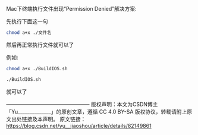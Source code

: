 Mac下终端执行文件出现“Permission Denied”解决方案:

先执行下面这一句

```bash
chmod a+x ./文件名
```

然后再正常执行文件就可以了

例如:
```bash
chmod a+x ./BuildIOS.sh

./BuildIOS.sh
```
就可以了


————————————————
版权声明：本文为CSDN博主「Yu______________」的原创文章，遵循 CC 4.0 BY-SA 版权协议，转载请附上原文出处链接及本声明。
原文链接：https://blog.csdn.net/yu__jiaoshou/article/details/82149861
